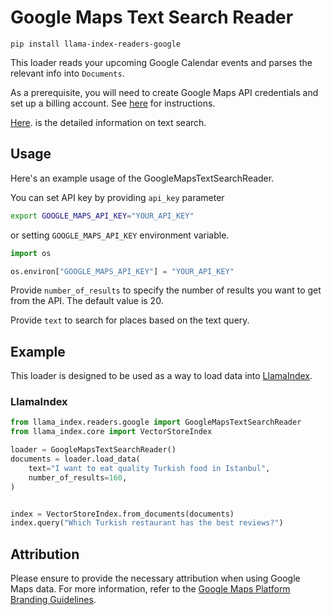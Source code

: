 # Google Maps Text Search Reader

`pip install llama-index-readers-google`

This loader reads your upcoming Google Calendar events and parses the relevant info into `Documents`.

As a prerequisite, you will need to create Google Maps API credentials and set up a billing account. See [here](https://developers.google.com/maps/gmp-get-started) for instructions.

[Here](https://developers.google.com/maps/documentation/places/web-service/text-search). is the detailed information on text search.

## Usage

Here's an example usage of the GoogleMapsTextSearchReader.

You can set API key by providing `api_key` parameter

```bash
export GOOGLE_MAPS_API_KEY="YOUR_API_KEY"
```

or setting `GOOGLE_MAPS_API_KEY` environment variable.

```python
import os

os.environ["GOOGLE_MAPS_API_KEY"] = "YOUR_API_KEY"
```

Provide `number_of_results` to specify the number of results you want to get from the API. The default value is 20.

Provide `text` to search for places based on the text query.

## Example

This loader is designed to be used as a way to load data into [LlamaIndex](https://github.com/run-llama/llama_index/tree/main/llama_index).

### LlamaIndex

```python
from llama_index.readers.google import GoogleMapsTextSearchReader
from llama_index.core import VectorStoreIndex

loader = GoogleMapsTextSearchReader()
documents = loader.load_data(
    text="I want to eat quality Turkish food in Istanbul",
    number_of_results=160,
)


index = VectorStoreIndex.from_documents(documents)
index.query("Which Turkish restaurant has the best reviews?")
```

## Attribution

Please ensure to provide the necessary attribution when using Google Maps data. For more information, refer to the [Google Maps Platform Branding Guidelines](https://developers.google.com/maps/documentation/urls/branding).
